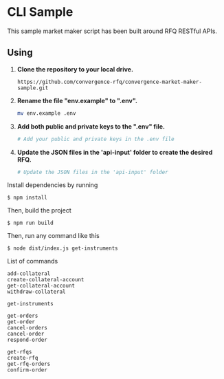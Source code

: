 # CLI Sample

This sample market maker script has been built around RFQ RESTful APIs.

## Using
1. **Clone the repository to your local drive.**
    ```
    https://github.com/convergence-rfq/convergence-market-maker-sample.git
    ```

2. **Rename the file "env.example" to ".env".**
   
    ```bash
    mv env.example .env
    ```

3. **Add both public and private keys to the ".env" file.**
   
    ```bash
    # Add your public and private keys in the .env file
    ```

4. **Update the JSON files in the 'api-input' folder to create the desired RFQ.**
   
    ```bash
    # Update the JSON files in the 'api-input' folder

Install dependencies by running

```
$ npm install
```

Then, build the project

```
$ npm run build
```

Then, run any command like this

```
$ node dist/index.js get-instruments
```

List of commands

```
add-collateral
create-collateral-account
get-collateral-account
withdraw-collateral

get-instruments

get-orders
get-order
cancel-orders
cancel-order
respond-order

get-rfqs
create-rfq
get-rfq-orders
confirm-order
```
